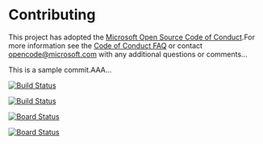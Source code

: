 # Contributing

This project has adopted the [Microsoft Open Source Code of Conduct](https://opensource.microsoft.com/codeofconduct/).For more information see the [Code of Conduct FAQ](https://opensource.microsoft.com/codeofconduct/faq/) or contact [opencode@microsoft.com](mailto:opencode@microsoft.com) with any additional questions or comments...

This is a sample commit.AAA...

[![Build Status](https://dev.azure.com/msdnent12345/Parts%20Unlimited%20E2E%20-%20GitHub%20Integration/_apis/build/status%2Fxincheng01.PartsUnlimitedE2E?branchName=master)](https://dev.azure.com/msdnent12345/Parts%20Unlimited%20E2E%20-%20GitHub%20Integration/_build/latest?definitionId=20&branchName=master)

[![Build Status](https://dev.azure.com/zxc01/Parts%20Unlimited%20E2E%20-%20GitHub%20Integration/_apis/build/status%2Fxincheng01.PartsUnlimitedE2E?branchName=master)](https://dev.azure.com/zxc01/Parts%20Unlimited%20E2E%20-%20GitHub%20Integration/_build/latest?definitionId=7&branchName=master)

[![Board Status](https://dev.azure.com/msdnent12345/094af326-5a60-4f11-89b9-53ab6e755cd8/790789c4-8f75-44c6-8ab7-64d9b1fac825/_apis/work/boardbadge/6eb90419-db22-445c-b3d8-4feaede0e0ec?columnOptions=1)](https://dev.azure.com/msdnent12345/094af326-5a60-4f11-89b9-53ab6e755cd8/_boards/board/t/790789c4-8f75-44c6-8ab7-64d9b1fac825/Microsoft.RequirementCategory/)

[![Board Status](https://dev.azure.com/zxc01/ff1caed4-c181-4f3d-bb62-7cc7a9307a47/bcaca945-a14f-417f-bb56-0a74bda61cdf/_apis/work/boardbadge/e91add7d-8431-45e1-9670-8d64ec6d7dc6?columnOptions=1)](https://dev.azure.com/zxc01/ff1caed4-c181-4f3d-bb62-7cc7a9307a47/_boards/board/t/bcaca945-a14f-417f-bb56-0a74bda61cdf/Microsoft.RequirementCategory/)
